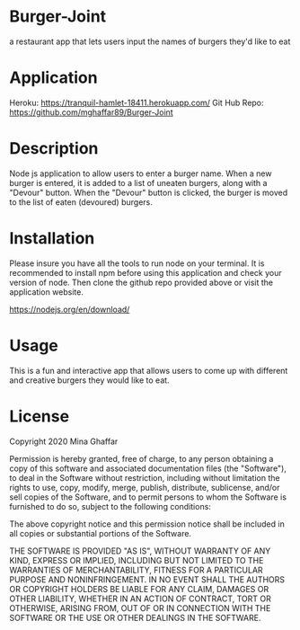 # Burger-Joint

a restaurant app that lets users input the names of burgers they'd like to eat

# Application

Heroku: https://tranquil-hamlet-18411.herokuapp.com/
Git Hub Repo: https://github.com/mghaffar89/Burger-Joint

# Description

Node js application to allow users to enter a burger name. When a new burger is entered, it is added to a list of uneaten burgers, along with a "Devour" button. When the "Devour" button is clicked, the burger is moved to the list of eaten (devoured) burgers.

# Installation

Please insure you have all the tools to run node on your terminal. It is recommended to install npm before using this application and check your version of node. Then clone the github repo provided above or visit the application website.

https://nodejs.org/en/download/

# Usage

This is a fun and interactive app that allows users to come up with different and creative burgers they would like to eat.

# License

Copyright 2020 Mina Ghaffar

Permission is hereby granted, free of charge, to any person obtaining a copy of this software and associated documentation files (the "Software"), to deal in the Software without restriction, including without limitation the rights to use, copy, modify, merge, publish, distribute, sublicense, and/or sell copies of the Software, and to permit persons to whom the Software is furnished to do so, subject to the following conditions:

The above copyright notice and this permission notice shall be included in all copies or substantial portions of the Software.

THE SOFTWARE IS PROVIDED "AS IS", WITHOUT WARRANTY OF ANY KIND, EXPRESS OR IMPLIED, INCLUDING BUT NOT LIMITED TO THE WARRANTIES OF MERCHANTABILITY, FITNESS FOR A PARTICULAR PURPOSE AND NONINFRINGEMENT. IN NO EVENT SHALL THE AUTHORS OR COPYRIGHT HOLDERS BE LIABLE FOR ANY CLAIM, DAMAGES OR OTHER LIABILITY, WHETHER IN AN ACTION OF CONTRACT, TORT OR OTHERWISE, ARISING FROM, OUT OF OR IN CONNECTION WITH THE SOFTWARE OR THE USE OR OTHER DEALINGS IN THE SOFTWARE.
